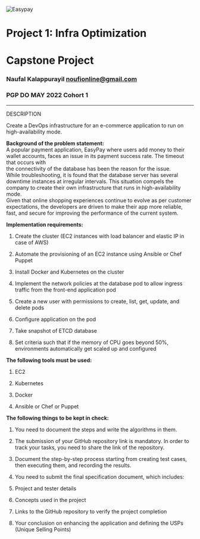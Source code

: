![Easypay](https://encrypted-tbn0.gstatic.com/images?q=tbn:ANd9GcRoW0vyhTkzmU6EXF3A8UKBU9e1ppOLis2bMBPQQEx83uCwaWfO7vpA9kLVp403DG-hnBM&usqp=CAU)

# Project 1: Infra Optimization 
# Capstone Project


### Naufal Kalappurayil <noufionline@gmail.com>
### PGP DO MAY 2022 Cohort 1
---

DESCRIPTION

Create a DevOps infrastructure for an e-commerce application to run on
high-availability mode.

**Background of the problem statement:**\
A popular payment application, EasyPay where users add money to their
wallet accounts, faces an issue in its payment success rate. The timeout
that occurs with\
the connectivity of the database has been the reason for the issue.\
While troubleshooting, it is found that the database server has several
downtime instances at irregular intervals. This situation compels the
company to create their own infrastructure that runs in
high-availability mode.\
Given that online shopping experiences continue to evolve as per
customer expectations, the developers are driven to make their app more
reliable, fast, and secure for improving the performance of the current
system.

**Implementation requirements:**

1.  Create the cluster (EC2 instances with load balancer and elastic IP
    in case of AWS)

2.  Automate the provisioning of an EC2 instance using Ansible or Chef
    Puppet

3.  Install Docker and Kubernetes on the cluster

4.  Implement the network policies at the database pod to allow ingress
    traffic from the front-end application pod

5.  Create a new user with permissions to create, list, get, update, and
    delete pods

6.  Configure application on the pod

7.  Take snapshot of ETCD database

8.  Set criteria such that if the memory of CPU goes beyond 50%,
    environments automatically get scaled up and configured

**The following tools must be used:**

1.  EC2

2.  Kubernetes

3.  Docker

4.  Ansible or Chef or Puppet

**The following things to be kept in check:**

1.  You need to document the steps and write the algorithms in them.

2.  The submission of your GitHub repository link is mandatory. In order
    to track your tasks, you need to share the link of the repository.

3.  Document the step-by-step process starting from creating test cases,
    then executing them, and recording the results.

4.  You need to submit the final specification document, which includes:

5.  Project and tester details

6.  Concepts used in the project

7.  Links to the GitHub repository to verify the project completion

8.  Your conclusion on enhancing the application and defining the USPs
    (Unique Selling Points)


